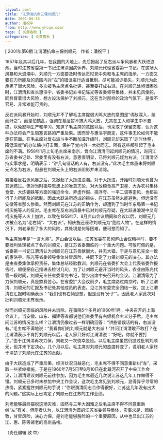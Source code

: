 ```yaml
---
layout: post
title: "江渭清抗命三保刘顺元"
date: 2001-06-15
author: 潘祝平
from: http://www.yhcqw.com/
tags: [ 炎黄春秋 ]
categories: [ 炎黄春秋 ]
---
```



[ 2001年第6期 江渭清抗命三保刘顺元　作者：潘祝平 ]


1957年及其以后几年，在我国的大地上，先后掀起了反右派斗争风暴和大跃进浪潮。当时江苏省委第一书记江渭清因病休养，刘顺元代理省委第一书记。在这场大风暴和大浪潮中，刘顺元一方面要及时传达贯彻党中央和毛主席的指示，一方面又要在力所能及的范围内对“左”的错误进行适当抵制，尽可能减少损失，刘顺元为此承担了很大风险，多次被毛主席点名批评，甚至要打成右派。在刘顺元处境很困难时，江渭清和省长惠浴宇、省委书记处书记陈光等省委领导集体，并未见风使舵，同样冒着很大风险，想方设法保护了刘顺元。这在当时那样的政治气氛下，是很不容易、非常难能可贵的。


反右派风暴开始时，刘顺元并不了解毛主席提倡大鸣大放的意图是“诱敌深入，聚而歼之”，而是怕搞乱，强调在基层暂不搞大鸣大放，尤其在工人和学生中不要搞，以免影响生产和学习。知道了毛主席的意图以后，也采取了保留态度，认为这种办法将会产生阻塞言路的严重后果。因而曾与惠浴宇商定，这件事无论如何不能走在前面。在毛主席对反右派斗争不断加温升级时，刘顺元却采取了“适时休整，降低温度”的办法缩小打击面，保护了党内外一大批同志。所有这些都引起了毛主席的不满。1958年1月上旬毛主席来南京，曾向江渭清问起刘顺元的情况，询问江苏省委书记处、常委里有没有右派，意思很明显，已将刘顺元疑为右派。江渭清坚持实事求是，明确表示：“讲几句错话的人有，右派没有。”此次毛主席虽未将刘顺元点名为右派，但悬在刘顺元头上的右派阴影并未消除。


紧接着反右派风暴之后，又掀起了大跃进浪潮。对于大跃进，开始时刘顺元也曾为其迷惑过。但对当时指导思想上的唯意志论，对大放粮食高产卫星、大办农村集体食堂、大炼钢铁等方面的强迫命令、弄虚作假、搞浮夸、一平二调等歪风，也都进行了力所能及的抵制。因此大跃进所造成的损失，在江苏虽然未能避免，但远没有安徽等省那么惨重。然而刘顺元在江苏的正确作为，却遭到了当时华东局第一书记柯庆施等人的反对。毛主席在反右派风暴中已对刘顺元存疑，在大跃进浪潮中又有柯庆施等人火上加油，以致在1959年7、8月庐山会议期间和会议以后，刘顺元几次被点名为“老右倾”、“大右派”。柯庆施还诬称刘顺元为“危险人物”。在这样的情况下，刘老承担了多大的风险，其处境是何等困难，便可想而知了。


毛主席当年是“一言九鼎”。庐山会议以后，江苏省委在贯彻庐山会议精神时，要不要批判处理被点了名的刘顺元，是江苏省委面临的一个重大问题。可敬可佩的是，省委第一书记江渭清认为刘顺元在江苏贡献很大，并无大错。于是与意见完全一致的惠浴宇、陈光等省委领导集体甘冒风险，共同下定了力保刘顺元的决心。其办法是由省委集体承担责任，集体总结经验教训。刘顺元在省委扩大会上代表省委作报告时，顺便把自己摆进去检讨几句。为了让刘顺元避开当时的风头，农业由陈光代管一段时间，刘顺元专任省委常务书记，暂少出席中央召开的会议。江渭清等为了力保刘顺元，真是煞费苦心。在省委扩大会议前夕，毛主席路过南京时，听了江渭清、刘顺元的汇报及书记处其他成员的表态，见江苏省委完全团结一致，加上江渭清在汇报时明确表示：“我们也有右倾思想，但是没有‘分子’”。因此老人家此次对批判刘顺元未有表示。


然而刘顺元面临的风险并未消除。在事隔5个多月的1960年1月，中央召开的上海会议上，当安徽、山东、福建等省都说他们省委里有右倾机会主义分子后，毛主席问江苏的情况怎么样？江渭清仍像过去一样明确回答：“讲些错误话的有，右派没有。”毛主席不满地说：“我看你们的刘顺元就是大右派！”并问江渭清敢不敢打？在江渭清表示不肯打刘顺元以后，老人家只好对江渭清说：“好吧，你就不要打了。”由于江渭清再次力保，刘老又一次侥幸脱险。以后毛主席虽然仍提过批判刘顺元，但并未下定决心。几个月以后，毛主席对刘顺元的态度转变了，说明老人家终于清楚了刘顺元在江苏的贡献。


由于大跃造成了严重后果，经济状况日益恶化，毛主席不得不同意重新纠“左”，采取一些紧缩措施。于是在1960年7月5日至8月10日在北戴河召开了中央工作会议，江渭清建议刘顺元前往参加，因为毛主席最近几次说江苏这几年工作做得不错。刘顺元已多时未参加中央工作会议，这次毛主席见到刘顺元，显得异乎寻常的热情，紧紧握住刘顺元的手说：“你跟渭清同志合作得很好，江苏这几年没有出大的问题。”这实际上已肯定了刘顺元在江苏的工作业绩。


刘老能够最终摆脱这场灾难，固然与三年大困难之后毛主席不得不同意重新纠“左”有关，但笔者认为，以江渭清为首的江苏省委领导集体，实事求是，团结一致，甘冒风险，决心力保，是刘老能够脱险的一个重要原因，从中也显出江苏的江、惠、陈等诸老的高尚品格。

（责任编辑 致 中）


